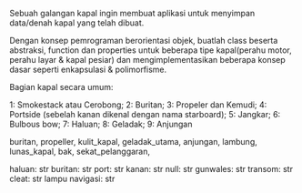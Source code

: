 Sebuah galangan kapal ingin membuat aplikasi untuk menyimpan data/denah kapal yang telah dibuat.

Dengan konsep pemrograman berorientasi objek, buatlah class beserta abstraksi, function dan properties untuk beberapa tipe kapal(perahu motor, perahu layar & kapal pesiar) dan mengimplementasikan beberapa konsep dasar seperti enkapsulasi & polimorfisme.

Bagian kapal secara umum:

1: Smokestack atau Cerobong;
2: Buritan;
3: Propeler dan Kemudi;
4: Portside (sebelah kanan dikenal dengan nama starboard);
5: Jangkar;
6: Bulbous bow;
7: Haluan;
8: Geladak;
9: Anjungan


 buritan, propeller, kulit_kapal, geladak_utama, anjungan, lambung, lunas_kapal, bak, sekat_pelanggaran,

 haluan: str buritan: str port: str kanan: str null: str gunwales: str transom: str cleat: str lampu navigasi: str